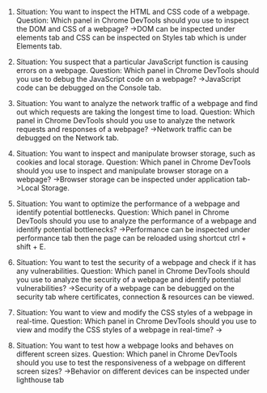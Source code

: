 1. Situation: You want to inspect the HTML and CSS code of a webpage.
Question: Which panel in Chrome DevTools should you use to inspect the DOM and CSS of a webpage?
->DOM can be inspected under elements tab and CSS can be inspected on Styles tab which is under Elements tab. 


2. Situation: You suspect that a particular JavaScript function is causing errors on a webpage.
Question: Which panel in Chrome DevTools should you use to debug the JavaScript code on a webpage?
->JavaScript code can be debugged on the Console tab.


3. Situation: You want to analyze the network traffic of a webpage and find out which requests are taking the longest time to load.
Question: Which panel in Chrome DevTools should you use to analyze the network requests and responses of a webpage?
->Network traffic can be debugged on the Network tab.


4. Situation: You want to inspect and manipulate browser storage, such as cookies and local storage.
Question: Which panel in Chrome DevTools should you use to inspect and manipulate browser storage on a webpage?
->Browser storage can be inspected under application tab->Local Storage. 


5. Situation: You want to optimize the performance of a webpage and identify potential bottlenecks.
Question: Which panel in Chrome DevTools should you use to analyze the performance of a webpage and identify potential bottlenecks?
->Performance can be inspected under performance tab then the page can be reloaded using shortcut ctrl + shift + E. 


6. Situation: You want to test the security of a webpage and check if it has any vulnerabilities.
Question: Which panel in Chrome DevTools should you use to analyze the security of a webpage and identify potential vulnerabilities?
->Security of a webpage can be debugged on the security tab where certificates, connection & resources can be viewed.


7. Situation: You want to view and modify the CSS styles of a webpage in real-time.
Question: Which panel in Chrome DevTools should you use to view and modify the CSS styles of a webpage in real-time?
->


8. Situation: You want to test how a webpage looks and behaves on different screen sizes.
Question: Which panel in Chrome DevTools should you use to test the responsiveness of a webpage on different screen sizes?
->Behavior on different devices can be inspected under lighthouse tab
